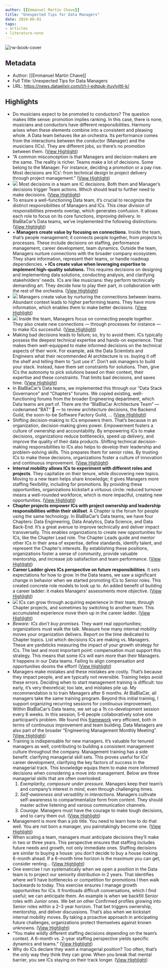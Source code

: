 ```yaml
---
author: [[Emmanuel Martin Chave]]
title: "Unexpected Tips for Data Managers"
date: 2024-06-01
tags: 
- articles
- literature-note
---
```

![rw-book-cover](https://miro.medium.com/v2/resize:fit:1200/1*biNf-nCfOajnTqDgSpLRoA.png)

## Metadata
- Author: [[Emmanuel Martin Chave]]
- Full Title: Unexpected Tips for Data Managers
- URL: https://news.dataelixir.com/t/t-l-edtpuk-jtuylyjttl-k/

## Highlights
- Do musicians expect to be promoted to conductors? The question makes little sense: promotion implies ranking. In this case, there is none, musicians and conductors have different responsibilities. Harmony arises when these elements combine into a consistent and pleasing whole. A Data team behaves like an orchestra. Its performance comes from the interactions between the conductor (Manager) and the musicians (ICs). They are different jobs, so there’s no promotion between them. ([View Highlight](https://read.readwise.io/read/01hz5jfm9pk0aczy9vxke2ckmk))
- “A common misconception is that Managers and decision-makers are the same. The reality is richer. Teams make a lot of decisions. Some belong to the Manager. For instance, deciding a promotion or a pay rise. Most decisions are ICs’: from technical design to project delivery through project management.” ([View Highlight](https://read.readwise.io/read/01hz5jg17wjc53f1sydch6ncd3))
- ![](https://miro.medium.com/v2/resize:fit:700/0*hnL_CMsKYLtX7N0A)
  Most decisions in a team are IC decisions. Both them and Manager’s decisions trigger Team actions. Which should lead to further need to make decisions. ([View Highlight](https://read.readwise.io/read/01hz5jg8z7fdy6h3m98h39xbbm))
- To ensure a well-functioning Data team, it’s crucial to recognize the distinct responsibilities of Managers and ICs. This clear division of responsibilities prevents overlap, which generates confusion. It allows each role to focus on its core functions, improving delivery. In BlaBlaCar’s Data teams, we’ve implemented the following distinctions: ([View Highlight](https://read.readwise.io/read/01hz5jgn93sst89n2tcecytxee))
- • **Managers create value by focusing on connections.** Inside the team, that’s people management; it connects people together, from projects to processes. These include decisions on staffing, performance management, career development, team dynamics. Outside the team, Managers nurture connections with the broader company ecosystem. They share information, represent their teams, or handle roadmap dependencies.
  • **ICs create value when leveraging expertise to implement high-quality solutions.** This requires decisions on designing and implementing data solutions, conducting analysis, and clarifying stakeholders’ needs. ICs are like musicians: they perform technically demanding art. They decide how to play their part, in collaboration with the rest of the orchestra. ([View Highlight](https://read.readwise.io/read/01hz5jgy645mvkhzx8161xqhn7))
- ![](https://miro.medium.com/v2/resize:fit:700/0*3L58UcAdAOt5pY9w)
  Managers create value by nurturing the connections between teams. Abundant context leads to higher performing teams. They have more information, which enables them to make better decisions. ([View Highlight](https://read.readwise.io/read/01hz5jh4w3zwb2g9etr640b09s))
- ![](https://miro.medium.com/v2/resize:fit:700/0*BZjxx6uPXsZpdNe5)
  Inside the team, Managers focus on connecting people together. They also create new connections — through processes for instance — to make ICs successful. ([View Highlight](https://read.readwise.io/read/01hz5jhe0q049wbesawxrpw746))
- Making bad decisions leads to failure; so, try to avoid them. ICs typically possess the deepest technical expertise and hands-on experience. That makes them well-equipped to make informed decisions on the technical aspects of their work. For example, ask the Data Scientists and Engineers what their recommended AI architecture is vs. buying it off the shelf and telling them to “just use it”. Don’t ask managers to build your stack. Instead, have them set constraints for solutions. Then, give ICs the autonomy to pick solutions based on their context, their expertise and these constraints. That limits bad decisions, and saves time. ([View Highlight](https://read.readwise.io/read/01hz5jhzbqkmgest54fzbda04v))
- In BlaBlaCar’s Data teams, we implemented this through our “Data Stack Governance” and “Chapters” forums. We copied existing, well-functioning forums from the broader Engineering department, which Data teams are part of. There are the “BlaBlaCar Architecture Team” — codenamed “BAT” 🦇 — to review architecture decisions, the Backend Guild, the soon-to-be Software Factory Guild, … ([View Highlight](https://read.readwise.io/read/01hz5jjgjmqdsttz2n4z46h6ex))
- Shifting decision-making to ICs empowers them. That’s because in an organization, decision-making gives power. Empowerment fosters a culture of ownership and accountability. By empowering ICs to make decisions, organizations reduce bottlenecks, speed up delivery, and improve the quality of their data products. Shifting technical decision-making responsibilities to ICs also helps to develop their leadership and problem-solving skills. This prepares them for senior roles. By trusting ICs to make these decisions, organizations foster a culture of innovation and continuous improvement. ([View Highlight](https://read.readwise.io/read/01hz5jjytzq64z5bw1aqyp7v01))
- **Internal mobility allows ICs to experiment with different roles and projects**. They capitalize on their tenure, while discovering new topics. Moving to a new team helps share knowledge; it gives Managers more staffing flexibility, including for promotions. By providing these opportunities, organizations kickstart a virtuous circle: reduced turnover means a well-rounded workforce, which is more impactful, creating new opportunities. ([View Highlight](https://read.readwise.io/read/01hz5jk8w9tc2v40nh9qcmdp25))
- **Chapter projects empower ICs with project ownership and leadership responsibilities within their skillset**. A Chapter is the forum for people using the same technology. In BlaBlaCar’s Data teams, we have four Chapters: Data Engineering, Data Analytics, Data Science, and Data Back-End. It’s a great avenue to improve technically and deliver impact transversally. This enables organizations to create new opportunities for ICs, like the Chapter Lead role. The Chapter Leads guide and mentor other ICs in their area of expertise, define standards, identify talent, and represent the Chapter’s interests. By establishing these positions, organizations foster a sense of community, provide valuable mentorship, and increase job satisfaction and team performance. ([View Highlight](https://read.readwise.io/read/01hz5jkkr8ccp20sp0aj4mp03y))
- **Career Ladder gives ICs perspective on future responsibilities**. It sets expectations for how to grow. In the Data teams, we saw a significant change in behavior when we started promoting ICs to Senior roles. This created concrete role models to look up to. An added benefit of building a career ladder: it makes Managers’ assessments more objective. ([View Highlight](https://read.readwise.io/read/01hz5jmbxx5g4rc0bhmjw3zwk9))
- ![](https://miro.medium.com/v2/resize:fit:700/0*4CjFlesly14p00lH)
  ICs can grow through acquiring experience in their team, through Chapter projects, and sometimes by switching to another team. This accumulated experience move them up in the career ladder. ([View Highlight](https://read.readwise.io/read/01hz5jmt8venj6w410d4btb8dy))
- *Beware: ICs don’t buy promises.* They want real opportunities; organizations must walk the talk. Measure how many internal mobility moves your organization delivers. Report on the time dedicated to Chapter topics. List which decisions ICs are making vs. Managers. These are yardsticks measuring the impact of your growth strategy for ICs. The last and most important point: compensation must support this strategy. This means that some ICs will earn more than their Managers. It happens in our Data teams. Failing to align compensation and opportunities dooms the effort! ([View Highlight](https://read.readwise.io/read/01hz5jv99qpw00b3d3xfnc9rcj))
- Managers make mistakes and these mistakes are costly. That’s because they impact people, and are typically not reversible. Training helps avoid these errors. Deciding when to start management training is difficult: too early, it’s very theoretical; too late, and mistakes pile up. My recommendation is to train Managers after 6 months. At BlaBlaCar, all managers take the same training program. Beyond this initial training, I support organizing recurring sessions for continuous improvement. Within BlaBlaCar’s Data teams, we set up a 1h co-development session every 6 weeks. In this session, 5–6 people collaboratively solve one participant’s problem. We found this [framework](https://docs.google.com/document/u/0/d/1jOR3gICPnnDjNmnqO5er4ejIYf7rsk4VCr5hBURHtuc/edit) very efficient, both in terms of continuous improvement and team building. Data Managers are also part of the broader “Engineering Management Monthly Meeting”. ([View Highlight](https://read.readwise.io/read/01hz5jvr6pecvk7bbpmvqqnmzn))
- Training is indispensable for new managers. It’s valuable for tenured managers as well, contributing to building a consistent management culture throughout the company. Management training has a side benefit: clarifying managerial skill sets. This proves useful for ICs’ career development, clarifying the key factors of success in the managerial track. This knowledge equips them to make more informed decisions when considering a move into management. Below are three managerial skills that are often overlooked:
  1. *Exemplarity, composure under pressure*. Managers keep their team’s and company’s interest in mind, even through challenging times.
  2. *Self-awareness and versatility in interactions*. Managers cultivate self-awareness to compartmentalize form from content. They should master active listening and various communication channels.
  3. *Courage*. Managers must have the courage to make tough decisions, and to carry them out. ([View Highlight](https://read.readwise.io/read/01hz5jwk4jffkqz1bked2xavrf))
- Management is more than a job title. You need to learn how to do that well. You are not born a manager, you painstakingly become one. ([View Highlight](https://read.readwise.io/read/01hz5jxc1wf5d5tjhjbe8k4n8r))
- When scaling a team, managers must anticipate decisions they’ll make in two or three years. This perspective ensures that staffing includes future needs and growth, not only immediate ones. Staffing decisions are similar to buying a house: you don’t decide to buy a house looking 6-month ahead. If a 6-month time horizon is the maximum you can get, consider renting… ([View Highlight](https://read.readwise.io/read/01hz5jy1qk6k6jm78mxfp9vt12))
- One exercise I run systematically when we open a position in the Data team is to project our seniority distribution in 2 years. That identifies where we’ll have bottlenecks or competition for promotions I then walk backwards to today. This exercise ensures I manage growth opportunities for ICs. It frontloads difficult conversations, which I find useful; we can anticipate them. An example is when we backfill Senior roles with Junior ones. We bet on other Confirmed profiles growing into Senior roles within a 2–3 year horizon. That bet triggers ownership, mentorship, and deliver discussions. That’s also when we kickstart internal mobility moves. By taking a proactive approach in anticipating future challenges, organizations protect themselves against known unknowns. ([View Highlight](https://read.readwise.io/read/01hz5jyqy5pe02mafsg3z06xnd))
- “You make wildly different staffing decisions depending on the team’s context. A 6-month vs. 2-year staffing perspective yields specific dynamics and teams.” ([View Highlight](https://read.readwise.io/read/01hz5jyzqynkcp63k1yqr82khf))
- Why do ICs declare they want a managerial position? Too often, that’s the only way they think they can grow. When you break that mental barrier, you see ICs staying on their track longer. ([View Highlight](https://read.readwise.io/read/01hz5jzpmatvsdnmqx8dydnb73))
